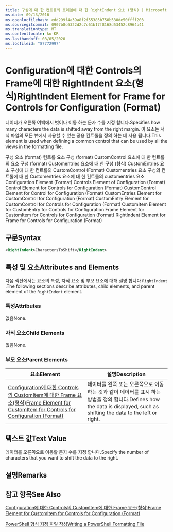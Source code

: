 ```yaml
---
title: 구성에 대 한 컨트롤의 프레임에 대 한 RightIndent 요소 (형식) | Microsoft Docs
ms.date: 09/13/2016
ms.openlocfilehash: edd299f4a39a8f2f55385b750b530de50ffff203
ms.sourcegitcommit: 0907b8c6322d2c7c61b17f8168d53452c8964b41
ms.translationtype: MT
ms.contentlocale: ko-KR
ms.lasthandoff: 08/05/2020
ms.locfileid: "87772997"
---
```

# <a name="rightindent-element-for-frame-for-controls-for-configuration-format"></a><span data-ttu-id="fc0ee-102">Configuration에 대한 Controls의 Frame에 대한 RightIndent 요소(형식)</span><span class="sxs-lookup"><span data-stu-id="fc0ee-102">RightIndent Element for Frame for Controls for Configuration (Format)</span></span>

<span data-ttu-id="fc0ee-103">데이터가 오른쪽 여백에서 벗어나 이동 하는 문자 수를 지정 합니다.</span><span class="sxs-lookup"><span data-stu-id="fc0ee-103">Specifies how many characters the data is shifted away from the right margin.</span></span> <span data-ttu-id="fc0ee-104">이 요소는 서식 파일의 모든 뷰에서 사용할 수 있는 공용 컨트롤을 정의 하는 데 사용 됩니다.</span><span class="sxs-lookup"><span data-stu-id="fc0ee-104">This element is used when defining a common control that can be used by all the views in the formatting file.</span></span>

<span data-ttu-id="fc0ee-105">구성 요소 (format) 컨트롤 요소 구성 (format) CustomControl 요소에 대 한 컨트롤의 요소 구성 (format) Customentries 요소에 대 한 구성 (형식) CustomEntries 요소 구성에 대 한 컨트롤의 CustomControl (Format) Customentries 요소 구성의 컨트롤에 대 한 Customentries 요소에 대 한 컨트롤의 customentries 요소</span><span class="sxs-lookup"><span data-stu-id="fc0ee-105">Configuration Element (Format) Controls Element of Configuration (Format) Control Element for Controls for Configuration (Format) CustomControl Element for Control for Configuration (Format) CustomEntries Element for CustomControl for Configuration (Format) CustomEntry Element for CustomControl for Controls for Configuration (Format) CustomItem Element for CustomEntry for Controls for Configuration Frame Element for CustomItem for Controls for Configuration (Format) RightIndent Element for Frame for Controls for Configuration (Format)</span></span>

## <a name="syntax"></a><span data-ttu-id="fc0ee-106">구문</span><span class="sxs-lookup"><span data-stu-id="fc0ee-106">Syntax</span></span>

```xml
<RightIndent>CharactersToShift</RightIndent>
```

## <a name="attributes-and-elements"></a><span data-ttu-id="fc0ee-107">특성 및 요소</span><span class="sxs-lookup"><span data-stu-id="fc0ee-107">Attributes and Elements</span></span>

<span data-ttu-id="fc0ee-108">다음 섹션에서는 요소의 특성, 자식 요소 및 부모 요소에 대해 설명 합니다 `RightIndent` .</span><span class="sxs-lookup"><span data-stu-id="fc0ee-108">The following sections describe attributes, child elements, and parent element of the `RightIndent` element.</span></span>

### <a name="attributes"></a><span data-ttu-id="fc0ee-109">특성</span><span class="sxs-lookup"><span data-stu-id="fc0ee-109">Attributes</span></span>

<span data-ttu-id="fc0ee-110">없음</span><span class="sxs-lookup"><span data-stu-id="fc0ee-110">None.</span></span>

### <a name="child-elements"></a><span data-ttu-id="fc0ee-111">자식 요소</span><span class="sxs-lookup"><span data-stu-id="fc0ee-111">Child Elements</span></span>

<span data-ttu-id="fc0ee-112">없음</span><span class="sxs-lookup"><span data-stu-id="fc0ee-112">None.</span></span>

### <a name="parent-elements"></a><span data-ttu-id="fc0ee-113">부모 요소</span><span class="sxs-lookup"><span data-stu-id="fc0ee-113">Parent Elements</span></span>

|<span data-ttu-id="fc0ee-114">요소</span><span class="sxs-lookup"><span data-stu-id="fc0ee-114">Element</span></span>|<span data-ttu-id="fc0ee-115">설명</span><span class="sxs-lookup"><span data-stu-id="fc0ee-115">Description</span></span>|
|-------------|-----------------|
|[<span data-ttu-id="fc0ee-116">Configuration에 대한 Controls의 CustomItem에 대한 Frame 요소(형식)</span><span class="sxs-lookup"><span data-stu-id="fc0ee-116">Frame Element for CustomItem for Controls for Configuration (Format)</span></span>](./frame-element-for-customitem-for-controls-for-configuration-format.md)|<span data-ttu-id="fc0ee-117">데이터를 왼쪽 또는 오른쪽으로 이동 하는 것과 같이 데이터를 표시 하는 방법을 정의 합니다.</span><span class="sxs-lookup"><span data-stu-id="fc0ee-117">Defines how the data is displayed, such as shifting the data to the left or right.</span></span>|

## <a name="text-value"></a><span data-ttu-id="fc0ee-118">텍스트 값</span><span class="sxs-lookup"><span data-stu-id="fc0ee-118">Text Value</span></span>

<span data-ttu-id="fc0ee-119">데이터를 오른쪽으로 이동할 문자 수를 지정 합니다.</span><span class="sxs-lookup"><span data-stu-id="fc0ee-119">Specify the number of characters that you want to shift the data to the right.</span></span>

## <a name="remarks"></a><span data-ttu-id="fc0ee-120">설명</span><span class="sxs-lookup"><span data-stu-id="fc0ee-120">Remarks</span></span>

## <a name="see-also"></a><span data-ttu-id="fc0ee-121">참고 항목</span><span class="sxs-lookup"><span data-stu-id="fc0ee-121">See Also</span></span>

[<span data-ttu-id="fc0ee-122">Configuration에 대한 Controls의 CustomItem에 대한 Frame 요소(형식)</span><span class="sxs-lookup"><span data-stu-id="fc0ee-122">Frame Element for CustomItem for Controls for Configuration (Format)</span></span>](./frame-element-for-customitem-for-controls-for-configuration-format.md)

[<span data-ttu-id="fc0ee-123">PowerShell 형식 지정 파일 작성</span><span class="sxs-lookup"><span data-stu-id="fc0ee-123">Writing a PowerShell Formatting File</span></span>](./writing-a-powershell-formatting-file.md)

